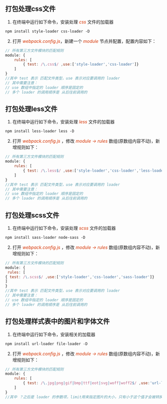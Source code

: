 ## 打包处理css文件
1. 在终端中运行如下命令，安装处理 *<font color="#d63200">css</font>* 文件的加载器
```Shell
npm install style-loader css-loader -D
```
2. 打开 *<font color="#d63200">webpack.config.js</font>*，新建一个 *<font color="#d63200">module</font>* 节点并配置，配置内容如下：
```js
// 所有第三方文件模块的匹配规则
module: {
    rules: [
        { test: /\.css$/ ,use:['style-loader','css-loader']}
    ]
}
//其中 test 表示 匹配文件类型，use 表示对应要调用的 loader
// 其中需要注意：
// use 数组中指定的 loader 顺序是固定的
// 多个 loader 的调用顺序是 从后往前调用的
``` 
## 打包处理less文件
1. 在终端中运行如下命令，安装处理 *<font color="#d63200">less</font>* 文件的加载器
```Shell
npm install less-loader less -D
```
2. 打开 *<font color="#d63200">webpack.config.js</font>* ，修改  *<font color="#d63200">module -> rules</font>* 数组(原数组内容不动)，新增规则如下：
```js
// 所有第三方文件模块的匹配规则
module: {
    rules: [
        { test: /\.less$/ ,use:['style-loader','css-loader','less-loader']}
    ]
}
//其中 test 表示 匹配文件类型，use 表示对应要调用的 loader
// 其中需要注意：
// use 数组中指定的 loader 顺序是固定的
// 多个 loader 的调用顺序是 从后往前调用的
```   
## 打包处理scss文件   
1. 在终端中运行如下命令，安装处理 *<font color="#d63200">scss</font>* 文件的加载器
```Shell
npm install sass-loader node-sass -D
```
2. 打开 *<font color="#d63200">webpack.config.js</font>* ，修改  *<font color="#d63200">module -> rules</font>* 数组(原数组内容不动)，新增规则如下：
```js
// 所有第三方文件模块的匹配规则
module: {
 rules: [
{ test: /\.scss$/ ,use:['style-loader','css-loader','sass-loader']}
]
}
//其中 test 表示 匹配文件类型，use 表示对应要调用的 loader
// 其中需要注意：
// use 数组中指定的 loader 顺序是固定的
// 多个 loader 的调用顺序是 从后往前调用的
```   
## 打包处理样式表中的图片和字体文件
1. 在终端中运行如下命令，安装相关的加载器
```Shell
npm install url-loader file-loader -D
```
2. 打开 *<font color="#d63200">webpack.config.js</font>* ，修改  *<font color="#d63200">module -> rules</font>* 数组(原数组内容不动)，新增规则如下：
```js
// 所有第三方文件模块的匹配规则
module: {
    rules: [
        { test: /\.jpg|png|gif|bmp|ttf|eot|svg|woff|woff2$/ ,use:'url-loader?limit=16940'
    ]
}
//其中 ？之后是 loader 的参数项，limit用来指定图片的大小，只有小于这个值才会被转换成 base64 图片
```   

